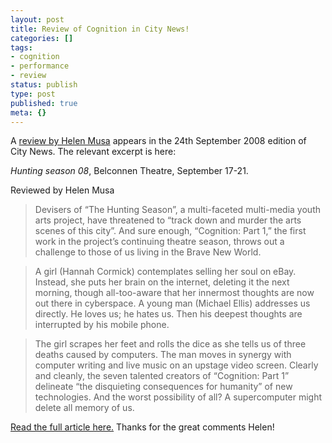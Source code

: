 ```yaml
---
layout: post
title: Review of Cognition in City News!
categories: []
tags:
- cognition
- performance
- review
status: publish
type: post
published: true
meta: {}
---
```


A [review by Helen Musa](http://www.citynews.com.au/index.php/content/article/challenge_to_new_worlders/) appears in the 24th September 2008 edition of City News. The relevant excerpt is here:

_Hunting season 08_, Belconnen Theatre, September 17-21.

Reviewed by Helen Musa

>Devisers of “The Hunting Season”, a multi-faceted multi-media youth arts project, have threatened to “track down and murder the arts scenes of this city”. And sure enough, “Cognition: Part 1,” the first work in the project’s continuing theatre season, throws out a challenge to those of us living in the Brave New World.

>A girl (Hannah Cormick) contemplates selling her soul on eBay. Instead, she puts her brain on the internet, deleting it the next morning, though all-too-aware that her innermost thoughts are now out there in cyberspace. A young man (Michael Ellis) addresses us directly.  He loves us; he hates us. Then his deepest thoughts are interrupted by his mobile phone.

>The girl scrapes her feet and rolls the dice as she tells us of three deaths caused by computers. The man moves in synergy with computer writing and live music on an upstage video screen.  Clearly and cleanly, the seven talented creators of “Cognition: Part 1” delineate “the disquieting consequences for humanity” of new technologies.  And the worst possibility of all?  A supercomputer might delete all memory of us.

[Read the full article here.](http://www.citynews.com.au/index.php/content/article/challenge_to_new_worlders/)
Thanks for the great comments Helen!
